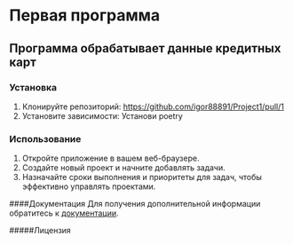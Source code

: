 # Первая программа


## Программа обрабатывает данные кредитных карт


### Установка 

1. Клонируйте репозиторий: https://github.com/igor88891/Project1/pull/1
2. Установите зависимости: Установи poetry

### Использование

1. Откройте приложение в вашем веб-браузере.
2. Создайте новый проект и начните добавлять задачи.
3. Назначайте сроки выполнения и приоритеты для задач, чтобы эффективно управлять проектами.

####Документация
Для  получения дополнительной информации обратитесь к [документации](docs/README.md).


#####Лицензия
